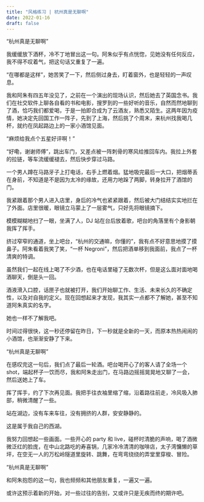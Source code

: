 ```yaml
---
title: "风格练习 | 杭州真是无聊啊"
date: 2022-01-16
draft: false
---
```


“杭州真是无聊啊”

我缓缓放下酒杯，冷不丁地冒出这一句。阿朱似乎有点恍惚，见她没有任何反应，我不得不叹着气，把这句话又重复了一遍。

“在哪都是这样”，她苦笑了一下，然后侧过身去，盯着窗外，也是轻轻的一声叹息。

我和阿朱有四五年没见了，之前在一个演出的现场认识，然后她去了英国念书。我们在社交软件上聊各自看的书和电影，搜罗到的一些好听的音乐，自然而然地聊到了酒，恰巧我们都爱喝，于是一拍即合成为了云酒友，熟悉又陌生。这两年因为疫情，她决定先回国工作一阵子，先到了上海，然后挑了个周末，来杭州找我喝几杯，就约在凤起路边上的一家小酒馆见面。

“麻烦给我点个五星好评啊！”

“好嘞，谢谢师傅”，跳出车门，又差点被一阵刺骨的寒风给推回车内。我拉上外套的拉链，等车流缓缓褪去，然后快步穿过马路。

一个男人蹲在马路牙子上打电话，右手上燃着烟。猛地吸完最后一大口，把烟蒂丢在身前，不知道是不是因为太冷的缘故，还用力地跺了两脚，转身拉开了酒馆的门。

我紧跟着那个男人进入店里，身后的冷气也紧紧跟着，然后被大门结结实实地拦在了外面。店里很暖，眼镜立马蒙上了一层雾气，只好先将眼镜摘下。

模模糊糊地扫了一眼，坐满了人，DJ 站在台后放着歌，吧台的角落里有个身影朝我挥了挥手。

挤过窄窄的通道，坐上吧台，“杭州的交通嘛，你懂的”，我有点不好意思地摸了摸鼻子。阿朱看着我笑了笑，“一杯 Negroni”，然后把酒单移到我面前，我点了一杯清爽的特调。

虽然我们一起在线上喝了不少酒，也在电话里碰了无数次杯，但是这么面对面地喝酒聊天，倒是头一回。

酒液滑入口腔，话匣子也就被打开，我们开始聊工作、生活、未来长久的不确定性，以及对自我的定义。现在回想起来才发现，我其实一点都不了解她，甚至不知道阿朱真实的名字。

她也一样不了解我吧。

时间过得很快，这一秒还停留在昨日，下一秒就是全新的一天，而原本热热闹闹的小酒馆，也渐渐安静了下来。

“杭州真是无聊啊”

在感叹完这一句后，我们点了最后一轮酒。吧台喝开心了的客人请了全场一个 shot，端起杯子一饮而尽，我和阿朱走出门，在马路边摇摇晃晃地又聊了一会，然后送她上了车。

挥了挥手，约了下次再见面。我把手往衣袖里缩了缩，沿着路往前走，冷风吸入肺部，稍微清醒了一些。

站在湖边，没有车来车往，没有拥挤的人群，安安静静的。

这是属于我自己的西湖。

我努力回想起一些画面。一些开心的 party 和 live，碰杯时清脆的声响，喝了酒微微泛红的脸庞，在中山北路吃的寿喜锅，几家冷冷清清的咖啡店，太子湾慵懒的草坪，在空无一人的万松岭隧道里旋转、跳舞，在弯弯绕绕的弄堂里穿梭、冒险。

“杭州真是无聊啊”

和阿朱抱怨的这一句，我也频频和其他朋友重复，一遍又一遍。

或许这预示着新的开始，对一些过往的告别，又或许只是无疾而终的期许吧。
